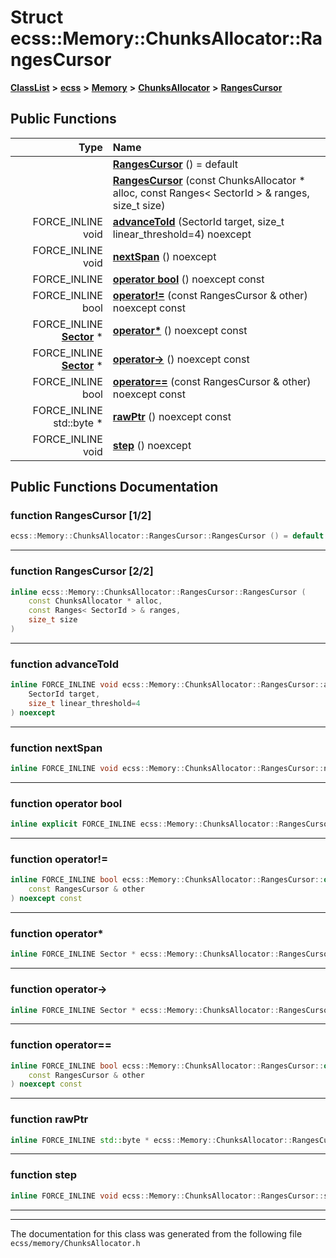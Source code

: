 

# Struct ecss::Memory::ChunksAllocator::RangesCursor



[**ClassList**](annotated.md) **>** [**ecss**](namespaceecss.md) **>** [**Memory**](namespaceecss_1_1Memory.md) **>** [**ChunksAllocator**](structecss_1_1Memory_1_1ChunksAllocator.md) **>** [**RangesCursor**](structecss_1_1Memory_1_1ChunksAllocator_1_1RangesCursor.md)










































## Public Functions

| Type | Name |
| ---: | :--- |
|   | [**RangesCursor**](#function-rangescursor-12) () = default<br> |
|   | [**RangesCursor**](#function-rangescursor-22) (const ChunksAllocator \* alloc, const Ranges&lt; SectorId &gt; & ranges, size\_t size) <br> |
|  FORCE\_INLINE void | [**advanceToId**](#function-advancetoid) (SectorId target, size\_t linear\_threshold=4) noexcept<br> |
|  FORCE\_INLINE void | [**nextSpan**](#function-nextspan) () noexcept<br> |
|  FORCE\_INLINE | [**operator bool**](#function-operator-bool) () noexcept const<br> |
|  FORCE\_INLINE bool | [**operator!=**](#function-operator) (const RangesCursor & other) noexcept const<br> |
|  FORCE\_INLINE [**Sector**](structecss_1_1Memory_1_1Sector.md) \* | [**operator\***](#function-operator_1) () noexcept const<br> |
|  FORCE\_INLINE [**Sector**](structecss_1_1Memory_1_1Sector.md) \* | [**operator-&gt;**](#function-operator-) () noexcept const<br> |
|  FORCE\_INLINE bool | [**operator==**](#function-operator_2) (const RangesCursor & other) noexcept const<br> |
|  FORCE\_INLINE std::byte \* | [**rawPtr**](#function-rawptr) () noexcept const<br> |
|  FORCE\_INLINE void | [**step**](#function-step) () noexcept<br> |




























## Public Functions Documentation




### function RangesCursor [1/2]

```C++
ecss::Memory::ChunksAllocator::RangesCursor::RangesCursor () = default
```




<hr>



### function RangesCursor [2/2]

```C++
inline ecss::Memory::ChunksAllocator::RangesCursor::RangesCursor (
    const ChunksAllocator * alloc,
    const Ranges< SectorId > & ranges,
    size_t size
) 
```




<hr>



### function advanceToId 

```C++
inline FORCE_INLINE void ecss::Memory::ChunksAllocator::RangesCursor::advanceToId (
    SectorId target,
    size_t linear_threshold=4
) noexcept
```




<hr>



### function nextSpan 

```C++
inline FORCE_INLINE void ecss::Memory::ChunksAllocator::RangesCursor::nextSpan () noexcept
```




<hr>



### function operator bool 

```C++
inline explicit FORCE_INLINE ecss::Memory::ChunksAllocator::RangesCursor::operator bool () noexcept const
```




<hr>



### function operator!= 

```C++
inline FORCE_INLINE bool ecss::Memory::ChunksAllocator::RangesCursor::operator!= (
    const RangesCursor & other
) noexcept const
```




<hr>



### function operator\* 

```C++
inline FORCE_INLINE Sector * ecss::Memory::ChunksAllocator::RangesCursor::operator* () noexcept const
```




<hr>



### function operator-&gt; 

```C++
inline FORCE_INLINE Sector * ecss::Memory::ChunksAllocator::RangesCursor::operator-> () noexcept const
```




<hr>



### function operator== 

```C++
inline FORCE_INLINE bool ecss::Memory::ChunksAllocator::RangesCursor::operator== (
    const RangesCursor & other
) noexcept const
```




<hr>



### function rawPtr 

```C++
inline FORCE_INLINE std::byte * ecss::Memory::ChunksAllocator::RangesCursor::rawPtr () noexcept const
```




<hr>



### function step 

```C++
inline FORCE_INLINE void ecss::Memory::ChunksAllocator::RangesCursor::step () noexcept
```




<hr>

------------------------------
The documentation for this class was generated from the following file `ecss/memory/ChunksAllocator.h`


